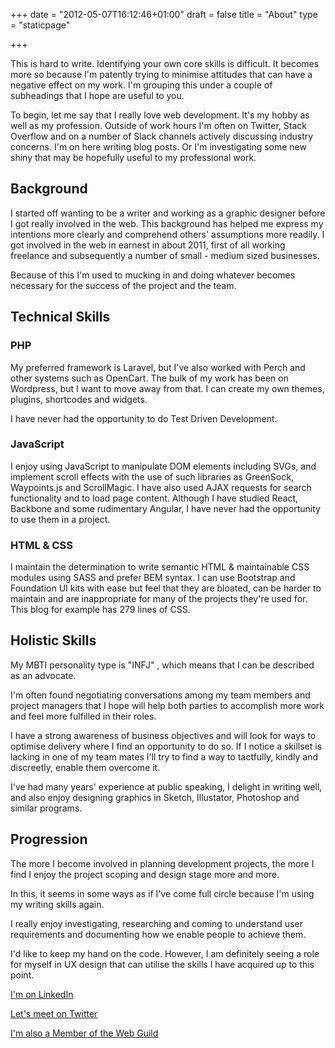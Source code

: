 +++
date = "2012-05-07T16:12:46+01:00"
draft = false
title = "About"
type = "staticpage"

+++

This is hard to write. Identifying your own core skills is difficult. It becomes more so because I'm patently trying to minimise attitudes that can have a negative effect on my work. I'm grouping this under a couple of subheadings that I hope are useful to you.

To begin, let me say that I really love web development. It's my hobby as well as my profession. Outside of work hours I'm often on Twitter, Stack Overflow and on a number of Slack channels actively discussing industry concerns. I'm on here writing blog posts. Or I'm investigating some new shiny that may be hopefully useful to my professional work.

## Background

I started off wanting to be a writer and working as a graphic designer before I got really involved in the web. This background has helped me express my intentions more clearly and comprehend others' assumptions more readily. I got involved in the web in earnest in about 2011, first of all working freelance and subsequently a number of small - medium sized businesses.

Because of this I'm used to mucking in and doing whatever becomes necessary for the success of the project and the team.

## Technical Skills

### PHP
My preferred framework is Laravel, but I've also worked with Perch and other systems such as OpenCart. The bulk of my work has been on Wordpress, but I want to move away from that. I can create my own themes, plugins, shortcodes and widgets.

I have never had the opportunity to do Test Driven Development.

### JavaScript
I enjoy using JavaScript to manipulate DOM elements including SVGs, and implement scroll effects with the use of such libraries as GreenSock, Waypoints.js and ScrollMagic. I have also used AJAX requests for search functionality and to load page content. Although I have studied React, Backbone and some rudimentary Angular, I have never had the opportunity to use them in a project. 

### HTML & CSS
I maintain the determination to write semantic HTML & maintainable CSS modules using SASS and prefer BEM syntax. I can use Bootstrap and Foundation UI kits with ease but feel that they are bloated, can be harder to maintain and are inappropriate for many of the projects they're used for. This blog for example has 279 lines of CSS.

## Holistic Skills
My MBTI personality type is "INFJ" , which means that I can be described as an advocate. 

I'm often found negotiating conversations among my team members and project managers that I hope will help both parties to accomplish more work and feel more fulfilled in their roles.

I have a strong awareness of business objectives and will look for ways to optimise delivery where I find an opportunity to do so. If I notice a skillset is lacking in one of my team mates I'll try to find a way to tactfully, kindly and discreetly, enable them overcome it.

I've had many years' experience at public speaking, I delight in writing well, and also enjoy designing graphics in Sketch, Illustator, Photoshop and similar programs.

## Progression
The more I become involved in planning development projects, the more I find I enjoy the project scoping and design stage more and more. 

In this, it seems in some ways as if I've come full circle because I'm using my writing skills again. 

I really enjoy investigating, researching and coming to understand user requirements and documenting how we enable people to achieve them.

I'd like to keep my hand on the code. However, I am definitely seeing a role for myself in UX design that can utilise the skills I have acquired up to this point.

[I'm on LinkedIn](https://www.linkedin.com/in/benjaminread1980/ "Linkedin profile of Benjamin Read")

[Let's meet on Twitter](https://twitter.com/muzzlehatch_ "Twitter profile of Benjamin Read")

[I'm also a Member of the Web Guild](https://www.thewebguild.org/ "I'm also a Member of the Web Guild")

